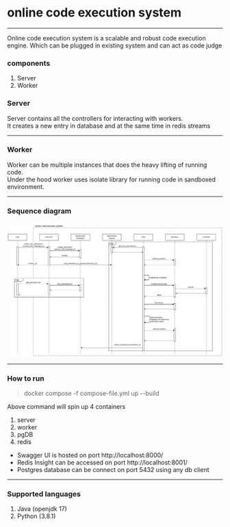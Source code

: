 # online code execution system

------------

Online code execution system is a scalable and robust code execution engine.
Which can be plugged in existing system and can act as code judge

### components

1. Server
2. Worker

### Server

Server contains all the controllers for interacting with workers.<br/>
It creates a new entry in database and at the same time in redis streams

------------

### Worker

Worker can be multiple instances that does the heavy lifting of running code.<br/>
Under the hood worker uses isolate library for running code in sandboxed environment.

------------

### Sequence diagram

![sequence diagram](Online%20code%20execution%20system.png)

------------

### How to run

> docker compose -f compose-file.yml up --build

Above command will spin up 4 containers

1. server
2. worker
3. pgDB
4. redis

- Swagger UI is hosted on port http://localhost:8000/
- Redis Insight can be accessed on port http://localhost:8001/
- Postgres database can be connect on port 5432 using any db client

------------

### Supported languages

1. Java (openjdk 17)
2. Python (3.8.1)


